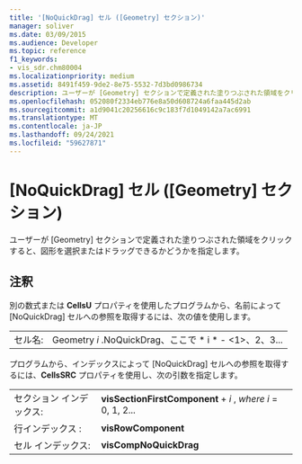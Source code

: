 ```yaml
---
title: '[NoQuickDrag] セル ([Geometry] セクション)'
manager: soliver
ms.date: 03/09/2015
ms.audience: Developer
ms.topic: reference
f1_keywords:
- vis_sdr.chm80004
ms.localizationpriority: medium
ms.assetid: 8491f459-9de2-8e75-5532-7d3bd0986734
description: ユーザーが [Geometry] セクションで定義された塗りつぶされた領域をクリックすると、図形を選択またはドラッグできるかどうかを指定します。
ms.openlocfilehash: 052080f2334eb776e8a50d608724a6faa445d2ab
ms.sourcegitcommit: a1d9041c20256616c9c183f7d1049142a7ac6991
ms.translationtype: MT
ms.contentlocale: ja-JP
ms.lasthandoff: 09/24/2021
ms.locfileid: "59627871"
---
```

# <a name="noquickdrag-cell-geometry-section"></a>[NoQuickDrag] セル ([Geometry] セクション)

ユーザーが [Geometry] セクションで定義された塗りつぶされた領域をクリックすると、図形を選択またはドラッグできるかどうかを指定します。
  
## <a name="remarks"></a>注釈

別の数式または **CellsU** プロパティを使用したプログラムから、名前によって [NoQuickDrag] セルへの参照を取得するには、次の値を使用します。 
  
|||
|:-----|:-----|
|セル名:  <br/> |Geometry  *i*  .NoQuickDrag、ここで * i * - <1>、2、3...  <br/> |
   
プログラムから、インデックスによって [NoQuickDrag] セルへの参照を取得するには、**CellsSRC** プロパティを使用し、次の引数を指定します。 
  
|||
|:-----|:-----|
|セクション インデックス:  <br/> |**visSectionFirstComponent**  +  *i* , *where i* = 0, 1, 2...  <br/> |
|行インデックス :  <br/> |**visRowComponent** <br/> |
|セル インデックス:  <br/> |**visCompNoQuickDrag** <br/> |
   

